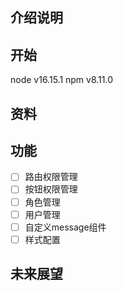 ## 介绍说明



## 开始

node v16.15.1
npm v8.11.0

## 资料

## 功能

- [ ] 路由权限管理
- [ ] 按钮权限管理
- [ ] 角色管理
- [ ] 用户管理
- [ ] 自定义message组件
- [ ] 样式配置

## 未来展望
